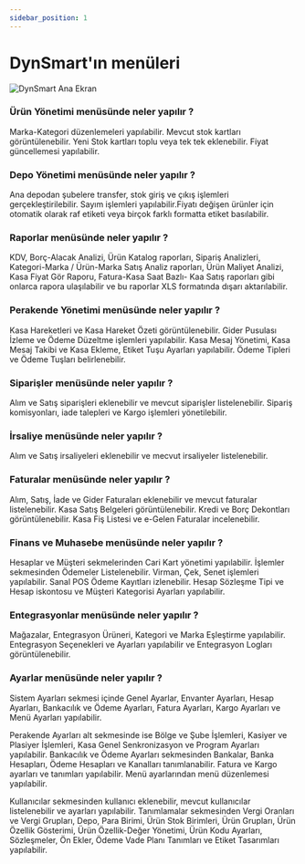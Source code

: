 ```yaml
---
sidebar_position: 1
---
```


# DynSmart'ın menüleri 

![DynSmart Ana Ekran](/img/dynsmart-anaekran.png)

### Ürün Yönetimi menüsünde neler yapılır ? 
Marka-Kategori düzenlemeleri yapılabilir. Mevcut stok kartları görüntülenebilir. Yeni Stok kartları toplu veya tek tek eklenebilir. Fiyat güncellemesi yapılabilir.

### Depo Yönetimi menüsünde neler yapılır ? 
Ana depodan şubelere transfer, stok giriş ve çıkış işlemleri gerçekleştirilebilir. Sayım işlemleri yapılabilir.Fiyatı değişen ürünler için otomatik olarak raf etiketi veya birçok farklı formatta etiket basılabilir. 

### Raporlar menüsünde neler yapılır ? 
KDV, Borç-Alacak Analizi, Ürün Katalog raporları, Sipariş Analizleri, Kategori-Marka / Ürün-Marka Satış Analiz raporları, Ürün Maliyet Analizi, Kasa Fiyat Gör Raporu, Fatura-Kasa Saat Bazlı- Kaa Satış raporları gibi onlarca rapora ulaşılabilir ve bu raporlar XLS formatında dışarı aktarılabilir.

### Perakende Yönetimi menüsünde neler yapılır ? 
Kasa Hareketleri ve Kasa Hareket Özeti görüntülenebilir. Gider Pusulası İzleme ve Ödeme Düzeltme işlemleri yapılabilir. Kasa Mesaj Yönetimi, Kasa Mesaj Takibi ve Kasa Ekleme, Etiket Tuşu Ayarları yapılabilir. Ödeme Tipleri ve Ödeme Tuşları belirlenebilir.

### Siparişler menüsünde neler yapılır ? 
Alım ve Satış siparişleri eklenebilir ve mevcut siparişler listelenebilir. Sipariş komisyonları, iade talepleri ve Kargo işlemleri yönetilebilir.

### İrsaliye menüsünde neler yapılır ? 
Alım ve Satış irsaliyeleri eklenebilir ve mecvut irsaliyeler listelenebilir.

### Faturalar menüsünde neler yapılır ? 
Alım, Satış, İade ve Gider Faturaları eklenebilir ve mevcut faturalar listelenebilir. Kasa Satış Belgeleri görüntülenebilir. Kredi ve Borç Dekontları görüntülenebilir. Kasa Fiş Listesi ve e-Gelen Faturalar incelenebilir.

### Finans ve Muhasebe menüsünde neler yapılır ? 
Hesaplar ve Müşteri sekmelerinden Cari Kart yönetimi yapılabilir. İşlemler sekmesinden Ödemeler Listelenebilir. Virman, Çek, Senet işlemleri yapılabilir. Sanal POS Ödeme Kayıtları izlenebilir. Hesap Sözleşme Tipi ve Hesap iskontosu ve Müşteri Kategorisi Ayarları yapılabilir.

### Entegrasyonlar menüsünde neler yapılır ? 
Mağazalar, Entegrasyon Ürüneri, Kategori ve Marka Eşleştirme yapılabilir. Entegrasyon Seçenekleri ve Ayarları yapılabilir ve Entegrasyon Logları görüntülenebilir. 

### Ayarlar menüsünde neler yapılır ? 
Sistem Ayarları sekmesi içinde Genel Ayarlar, Envanter Ayarları, Hesap Ayarları, Bankacılık ve Ödeme Ayarları, Fatura Ayarları, Kargo Ayarları ve Menü Ayarları yapılabilir.

Perakende Ayarları alt sekmesinde ise Bölge ve Şube İşlemleri, Kasiyer ve Plasiyer İşlemleri, Kasa Genel Senkronizasyon ve Program Ayarları yapılabilir. Bankacılık ve Ödeme Ayarları sekmesinden Bankalar, Banka Hesapları, Ödeme Hesapları ve Kanalları tanımlanabilir. Fatura ve Kargo ayarları ve tanımları yapılabilir. Menü ayarlarından menü düzenlemesi yapılabilir. 

Kullanıcılar sekmesinden kullanıcı eklenebilir, mevcut kullanıcılar listelenebilir ve ayarları yapılabilir.
Tanımlamalar sekmesinden Vergi Oranları ve Vergi Grupları, Depo, Para Birimi, Ürün Stok Birimleri, Ürün Grupları, Ürün Özellik Gösterimi, Ürün Özellik-Değer Yönetimi, Ürün Kodu Ayarları, Sözleşmeler, Ön Ekler, Ödeme Vade Planı Tanımları ve Etiket Tasarımları yapılabilir.
